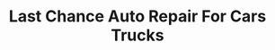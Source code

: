 ---
title: "Last Chance Auto Repair For Cars Trucks"
url: /plainfield/last-chance-auto-repair-for-cars-trucks/
shop: car repair
---